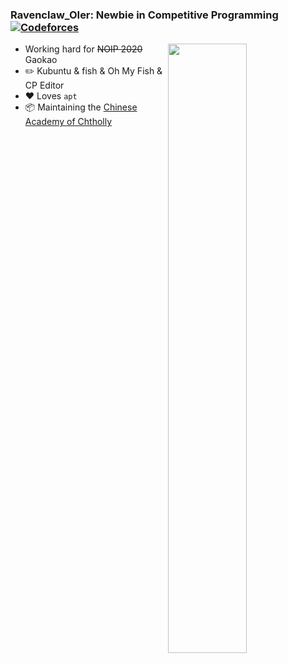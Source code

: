 ### Ravenclaw_OIer:  Newbie in Competitive Programming [![Codeforces](https://cfrating.ihcr.top/?user=Ravenclaw_OIer&style=flat-square)](https://codeforces.com/profile/Ravenclaw_OIer)
[<img align="right" width="50%" src="https://github-readme-stats.vercel.app/api?username=ouuan&theme=dark&show_icons=true">](https://metrics.lecoq.io/ouuan?template=classic)
- Working hard for ~~NOIP 2020~~ Gaokao
- :pencil2: Kubuntu & fish & Oh My Fish & CP Editor
- :heart: Loves `apt`
- :package: Maintaining the [Chinese Academy of Chtholly](https://wiki.sukasuka.cn)
